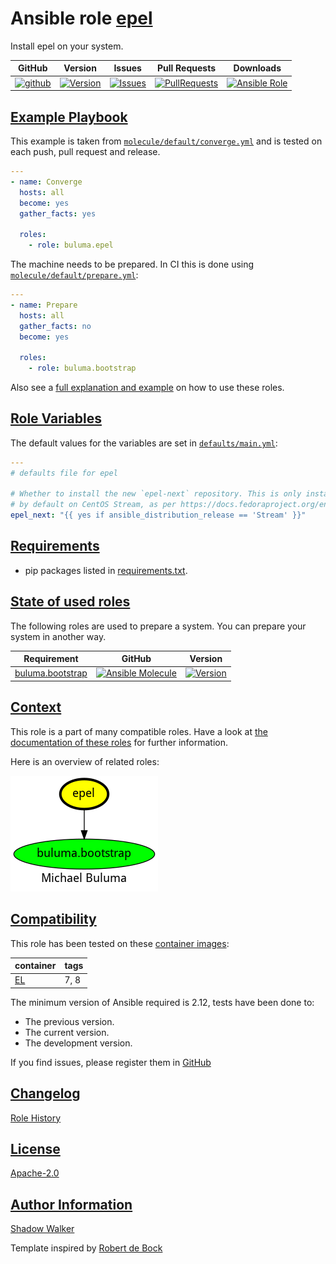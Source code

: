 # Ansible role [epel](https://galaxy.ansible.com/ui/standalone/roles/buluma/epel/documentation)

Install epel on your system.

|GitHub|Version|Issues|Pull Requests|Downloads|
|------|-------|------|-------------|---------|
|[![github](https://github.com/buluma/ansible-role-epel/actions/workflows/molecule.yml/badge.svg)](https://github.com/buluma/ansible-role-epel/actions/workflows/molecule.yml)|[![Version](https://img.shields.io/github/release/buluma/ansible-role-epel.svg)](https://github.com/buluma/ansible-role-epel/releases/)|[![Issues](https://img.shields.io/github/issues/buluma/ansible-role-epel.svg)](https://github.com/buluma/ansible-role-epel/issues/)|[![PullRequests](https://img.shields.io/github/issues-pr-closed-raw/buluma/ansible-role-epel.svg)](https://github.com/buluma/ansible-role-epel/pulls/)|[![Ansible Role](https://img.shields.io/ansible/role/d/buluma/epel)](https://galaxy.ansible.com/ui/standalone/roles/buluma/epel/documentation)|

## [Example Playbook](#example-playbook)

This example is taken from [`molecule/default/converge.yml`](https://github.com/buluma/ansible-role-epel/blob/master/molecule/default/converge.yml) and is tested on each push, pull request and release.

```yaml
---
- name: Converge
  hosts: all
  become: yes
  gather_facts: yes

  roles:
    - role: buluma.epel
```

The machine needs to be prepared. In CI this is done using [`molecule/default/prepare.yml`](https://github.com/buluma/ansible-role-epel/blob/master/molecule/default/prepare.yml):

```yaml
---
- name: Prepare
  hosts: all
  gather_facts: no
  become: yes

  roles:
    - role: buluma.bootstrap
```

Also see a [full explanation and example](https://buluma.github.io/how-to-use-these-roles.html) on how to use these roles.

## [Role Variables](#role-variables)

The default values for the variables are set in [`defaults/main.yml`](https://github.com/buluma/ansible-role-epel/blob/master/defaults/main.yml):

```yaml
---
# defaults file for epel

# Whether to install the new `epel-next` repository. This is only installed
# by default on CentOS Stream, as per https://docs.fedoraproject.org/en-US/epel/#_quickstart.
epel_next: "{{ yes if ansible_distribution_release == 'Stream' }}"
```

## [Requirements](#requirements)

- pip packages listed in [requirements.txt](https://github.com/buluma/ansible-role-epel/blob/master/requirements.txt).

## [State of used roles](#state-of-used-roles)

The following roles are used to prepare a system. You can prepare your system in another way.

| Requirement | GitHub | Version |
|-------------|--------|--------|
|[buluma.bootstrap](https://galaxy.ansible.com/buluma/bootstrap)|[![Ansible Molecule](https://github.com/buluma/ansible-role-bootstrap/actions/workflows/molecule.yml/badge.svg)](https://github.com/buluma/ansible-role-bootstrap/actions/workflows/molecule.yml)|[![Version](https://img.shields.io/github/release/buluma/ansible-role-bootstrap.svg)](https://github.com/shadowwalker/ansible-role-bootstrap)|

## [Context](#context)

This role is a part of many compatible roles. Have a look at [the documentation of these roles](https://buluma.github.io/) for further information.

Here is an overview of related roles:

![dependencies](https://raw.githubusercontent.com/buluma/ansible-role-epel/png/requirements.png "Dependencies")

## [Compatibility](#compatibility)

This role has been tested on these [container images](https://hub.docker.com/u/buluma):

|container|tags|
|---------|----|
|[EL](https://hub.docker.com/repository/docker/buluma/enterpriselinux/general)|7, 8|

The minimum version of Ansible required is 2.12, tests have been done to:

- The previous version.
- The current version.
- The development version.

If you find issues, please register them in [GitHub](https://github.com/buluma/ansible-role-epel/issues)

## [Changelog](#changelog)

[Role History](https://github.com/buluma/ansible-role-epel/blob/master/CHANGELOG.md)

## [License](#license)

[Apache-2.0](https://github.com/buluma/ansible-role-epel/blob/master/LICENSE)

## [Author Information](#author-information)

[Shadow Walker](https://buluma.github.io/)


Template inspired by [Robert de Bock](https://github.com/robertdebock)
